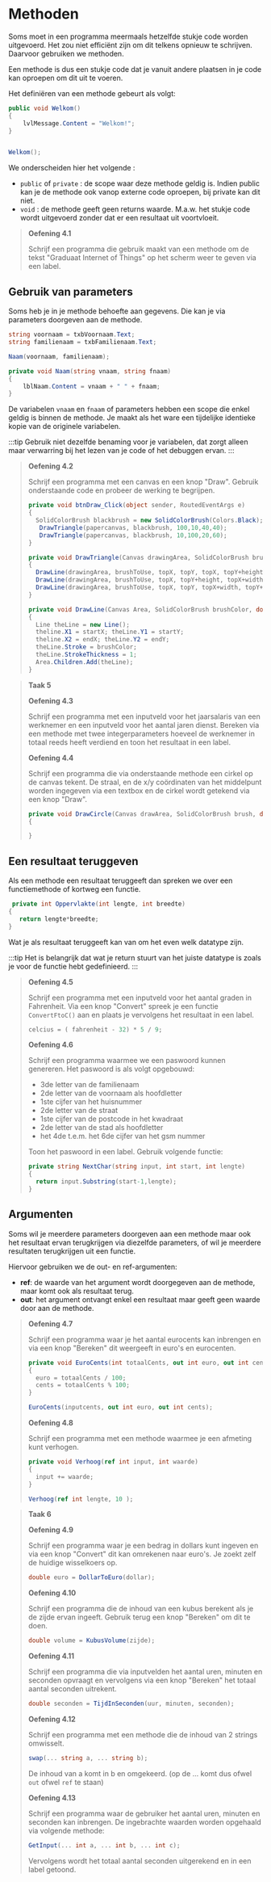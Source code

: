 # Methoden

Soms moet in een programma meermaals hetzelfde stukje code worden uitgevoerd. Het zou niet efficiënt zijn om dit telkens opnieuw te schrijven. Daarvoor gebruiken we methoden.

Een methode is dus een stukje code dat je vanuit andere plaatsen in je code kan oproepen om dit uit te voeren.

Het definiëren van een methode gebeurt als volgt:
```csharp
public void Welkom()
{
    lvlMessage.Content = "Welkom!";
}


Welkom();
```
We onderscheiden hier het volgende :
* `public` of `private` : de scope waar deze methode geldig is. Indien public kan je de methode ook vanop externe code oproepen, bij private kan dit niet.
* `void` : de methode geeft geen returns waarde. M.a.w. het stukje code wordt uitgevoerd zonder dat er een resultaat uit voortvloeit.

> **Oefening 4.1**
>
> Schrijf een programma die gebruik maakt van een methode om de tekst "Graduaat Internet of Things" op het scherm weer te geven via een label.

## Gebruik van parameters

Soms heb je in je methode behoefte aan gegevens. Die kan je via parameters doorgeven aan de methode.

```csharp
string voornaam = txbVoornaam.Text;
string familienaam = txbFamilienaam.Text;

Naam(voornaam, familienaam);

private void Naam(string vnaam, string fnaam)
{
    lblNaam.Content = vnaam + " " + fnaam;
}
```
De variabelen `vnaam` en `fnaam` of parameters hebben een scope die enkel geldig is binnen de methode. Je maakt als het ware een tijdelijke identieke kopie van de originele variabelen.

:::tip
Gebruik niet dezelfde benaming voor je variabelen, dat zorgt alleen maar verwarring bij het lezen van je code of het debuggen ervan.
:::

> **Oefening 4.2**
>
> Schrijf een programma met een canvas en een knop "Draw".
> Gebruik onderstaande code en probeer de werking te begrijpen.
>
>```csharp
>private void btnDraw_Click(object sender, RoutedEventArgs e)
>{
>   SolidColorBrush blackbrush = new SolidColorBrush(Colors.Black);
>    DrawTriangle(papercanvas, blackbrush, 100,10,40,40);
>    DrawTriangle(papercanvas, blackbrush, 10,100,20,60);
>}
>
>private void DrawTriangle(Canvas drawingArea, SolidColorBrush brushToUse, double topX, double topY, double width, double height)
>{
>   DrawLine(drawingArea, brushToUse, topX, topY, topX, topY+height);
>   DrawLine(drawingArea, brushToUse, topX, topY+height, topX+width, topY+height);
>   DrawLine(drawingArea, brushToUse, topX, topY, topX+width, topY+height);
>}
>
>private void DrawLine(Canvas Area, SolidColorBrush brushColor, double startX, double startY, double endX, double endY)
>{
>   Line theLine = new Line();
>   theline.X1 = startX; theLine.Y1 = startY;
>   theline.X2 = endX; theLine.Y2 = endY;
>   theLine.Stroke = brushColor;
>   theLine.StrokeThickness = 1;
>   Area.Children.Add(theLine);
>}
>```

> **Taak 5**
>
> **Oefening 4.3**
>
>Schrijf een programma met een inputveld voor het jaarsalaris van een werknemer en een inputveld voor het aantal jaren dienst. Bereken via een methode met twee integerparameters hoeveel de werknemer in totaal reeds heeft verdiend en toon het resultaat in een label.
>
> **Oefening 4.4**
>
> Schrijf een programma die via onderstaande methode een cirkel op de canvas tekent. De straal, en de x/y coördinaten van het middelpunt worden ingegeven via een textbox en de cirkel wordt getekend via een knop "Draw".
> 
>```csharp
> private void DrawCircle(Canvas drawArea, SolidColorBrush brush, double xCentre, double yCentre, double radius)
>{
>
>}
>```

## Een resultaat teruggeven

Als een methode een resultaat teruggeeft dan spreken we over een functiemethode of kortweg een functie.

```csharp
 private int Oppervlakte(int lengte, int breedte)
{
   return lengte*breedte;
}
```
Wat je als resultaat teruggeeft kan van om het even welk datatype zijn. 

:::tip
Het is belangrijk dat wat je return stuurt van het juiste datatype is zoals je voor de functie hebt gedefinieerd.
:::
> **Oefening 4.5**
>
>Schrijf een programma met een inputveld voor het aantal graden in Fahrenheit. Via een knop "Convert" spreek je een functie `ConvertFtoC()` aan en plaats je vervolgens het resultaat in een label.
> ```csharp
> celcius = ( fahrenheit - 32) * 5 / 9;
>```
>
> **Oefening 4.6**
>
>Schrijf een programma waarmee we een paswoord kunnen genereren.
>Het paswoord is als volgt opgebouwd:
>* 3de letter van de familienaam
>* 2de letter van de voornaam als hoofdletter
>* 1ste cijfer van het huisnummer
>* 2de letter van de straat
>* 1ste cijfer van de postcode in het kwadraat
>* 2de letter van de stad als hoofdletter
>* het 4de t.e.m. het 6de cijfer van het gsm nummer
>
>Toon het paswoord in een label.
>Gebruik volgende functie:
> ```csharp
> private string NextChar(string input, int start, int lengte)
>{
>   return input.Substring(start-1,lengte);    
>}
>```

## Argumenten

Soms wil je meerdere parameters doorgeven aan een methode maar ook het resultaat ervan terugkrijgen via diezelfde parameters, of wil je meerdere resultaten terugkrijgen uit een functie.

Hiervoor gebruiken we de out- en ref-argumenten:

* **ref**: de waarde van het argument wordt doorgegeven aan de methode, maar komt ook als resultaat terug.
* **out**: het argument ontvangt enkel een resultaat maar geeft geen waarde door aan de methode.

> **Oefening 4.7**
>
>Schrijf een programma waar je het aantal eurocents kan inbrengen en via een knop "Bereken" dit weergeeft in euro's en eurocenten.
> ```csharp
> private void EuroCents(int totaalCents, out int euro, out int cents)
>{
>   euro = totaalCents / 100;
>   cents = totaalCents % 100;
>}
>
> EuroCents(inputcents, out int euro, out int cents);
>```
>
> **Oefening 4.8**
>
>Schrijf een programma met een methode waarmee je een afmeting kunt verhogen.
> ```csharp
> private void Verhoog(ref int input, int waarde)
>{
>   input += waarde;
>}
>
> Verhoog(ref int lengte, 10 );
>```

> **Taak 6**
>
> **Oefening 4.9**
>
>Schrijf een programma waar je een bedrag in dollars kunt ingeven en via een knop "Convert" dit kan omrekenen naar euro's. Je zoekt zelf de huidige wisselkoers op.
> ```csharp
> double euro = DollarToEuro(dollar);
>```
>
> **Oefening 4.10**
>
>Schrijf een programma die de inhoud van een kubus berekent als je de zijde ervan ingeeft. Gebruik terug een knop "Bereken" om dit te doen.
> ```csharp
> double volume = KubusVolume(zijde);
>```
>
> **Oefening 4.11**
>
>Schrijf een programma die via inputvelden het aantal uren, minuten en seconden opvraagt en vervolgens via een knop "Bereken" het totaal aantal seconden uitrekent.
> ```csharp
> double seconden = TijdInSeconden(uur, minuten, seconden);
>```
>
> **Oefening 4.12**
>
>Schrijf een programma met een methode die de inhoud van 2 strings omwisselt.
> ```csharp
> swap(... string a, ... string b);
>```
> De inhoud van a komt in b en omgekeerd. (op de ... komt dus ofwel `out` ofwel `ref` te staan)
>
> **Oefening 4.13**
>
>Schrijf een programma waar de gebruiker het aantal uren, minuten en seconden kan inbrengen. De ingebrachte waarden worden opgehaald via volgende methode:
> ```csharp
> GetInput(... int a, ... int b, ... int c);
>```
>Vervolgens wordt het totaal aantal seconden uitgerekend en in een label getoond.
